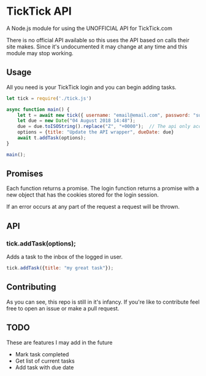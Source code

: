 # TickTick API

A Node.js module for using the UNOFFICIAL API for TickTick.com

There is no official API available so this uses the API based on calls their site makes. Since it's undocumented it may change at any time and this module may stop working.

## Usage

All you need is your TickTick login and you can begin adding tasks.

```javascript
let tick = require('./tick.js')

async function main() {
    let t = await new tick({ username: "email@email.com", password: "supersecurestuff" });
    let due = new Date("04 August 2018 14:48");
    due = due.toISOString().replace("Z", "+0000");  // The api only accepts dates in this format
    options = {title: "Update the API wrapper", dueDate: due}
    await t.addTask(options);
}

main();
```

## Promises

Each function returns a promise. The login function returns a promise with a new object that has the cookies stored for the login session.

If an error occurs at any part of the request a request will be thrown.

## API

### tick.addTask(options);

Adds a task to the inbox of the logged in user.

```javascript
tick.addTask({title: "my great task"});
```
## Contributing
As you can see, this repo is still in it's infancy. If you're like to contribute feel free to open an issue or make a pull request.

## TODO
These are features I may add in the future
* Mark task completed
* Get list of current tasks
* Add task with due date

